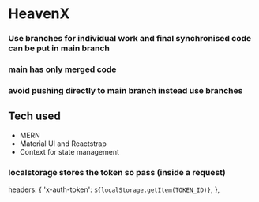 # HeavenX

### Use branches for individual work and final synchronised code can be put in main branch

### main has only merged code

### avoid pushing directly to main branch instead use branches

## Tech used

- MERN
- Material UI and Reactstrap
- Context for state management

### localstorage stores the token so pass (inside a request)

headers: {
'x-auth-token': `${localStorage.getItem(TOKEN_ID)}`,
},
